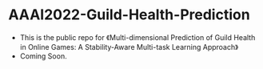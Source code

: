 # AAAI2022-Guild-Health-Prediction
- This is the public repo for 《Multi-dimensional Prediction of Guild Health in Online Games: A Stability-Aware Multi-task Learning Approach》
- Coming Soon.

